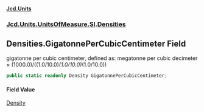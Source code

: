 #### [Jcd.Units](index.md 'index')
### [Jcd.Units.UnitsOfMeasure.SI](Jcd.Units.UnitsOfMeasure.SI.md 'Jcd.Units.UnitsOfMeasure.SI').[Densities](Densities.md 'Jcd.Units.UnitsOfMeasure.SI.Densities')

## Densities.GigatonnePerCubicCentimeter Field

gigatonne per cubic centimeter, defined as: megatonne per cubic decimeter × (1000.0)/((1.0/10.0)*(1.0/10.0)*(1.0/10.0))

```csharp
public static readonly Density GigatonnePerCubicCentimeter;
```

#### Field Value
[Density](Density.md 'Jcd.Units.UnitTypes.Density')